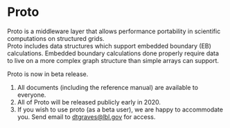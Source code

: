 # Proto
Proto is a middleware layer that allows performance portability in scientific computations on structured grids.  
Proto includes data structures which support embedded boundary (EB) calculations.    Embedded boundary calculations done properly require data to live on a more complex graph structure than simple arrays can support.      

Proto is now in beta release.
1. All documents (including the reference manual) are available to everyone.   
2. All of Proto will be released publicly early in 2020. 
3. If you wish to use proto (as a beta user), we are happy to accommodate you.  Send email to dtgraves@lbl.gov for access.
